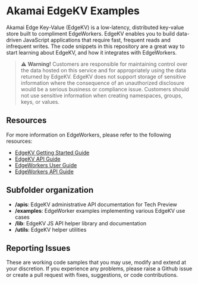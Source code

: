 # Akamai EdgeKV Examples
Akamai Edge Key-Value (EdgeKV) is a low-latency, distributed key-value store built to compliment EdgeWorkers. EdgeKV enables you to build data-driven JavaScript applications that require fast, frequent reads and infrequent writes. The code snippets in this repository are a great way to start learning about EdgeKV, and how it integrates with EdgeWorkers.

> :warning: **Warning!**
> Customers are responsible for maintaining control over the data hosted on this service and for appropriately using the data returned by EdgeKV. EdgeKV does not support storage of sensitive information where the consequence of an unauthorized disclosure would be a serious business or compliance issue. Customers should not use sensitive information when creating namespaces, groups, keys, or values.


## Resources
For more information on EdgeWorkers, please refer to the following resources:
* [EdgeKV Getting Started Guide](https://learn.akamai.com/en-us/webhelp/edgeworkers/edgekv-getting-started-guide/index.html)
* [EdgeKV API Guide](https://github.com/akamai/edgeworkers-examples/blob/master/edgekv/apis/readme.md)
* [EdgeWorkers User Guide](https://learn.akamai.com/en-us/webhelp/edgeworkers/edgeworkers-user-guide/GUID-4CC14D7E-D92D-4F2D-9292-17F8BE6E2DAE.html)
* [EdgeWorkers API Guide](https://developer.akamai.com/api/web_performance/edgeworkers/v1.html)

## Subfolder organization
* **/apis**: EdgeKV administrative API documentation for Tech Preview
* **/examples**: EdgeWorker examples implementing various EdgeKV use cases
* **/lib**: EdgeKV JS API helper library and documentation 
* **/utils**: EdgeKV helper utilities

## Reporting Issues
These are working code samples that you may use, modify and extend at your discretion. If you experience any problems, please raise a Github issue or create a pull request with fixes, suggestions, or code contributions.
